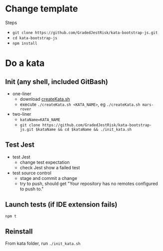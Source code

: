 # Change template

Steps
* `git clone https://github.com/GradedJestRisk/kata-bootstrap-js.git`
* `cd kata-bootstrap-js`
* `npm install`

# Do a kata

## Init (any shell, included GitBash)
* one-liner
  * download [createKata.sh](https://github.com/GradedJestRisk/kata-bootstrap-js/blob/master/createKata.sh)
  * execute `./createKata.sh <KATA_NAME>`, eg `./createKata.sh mars-rover`
* two-liner
  * `kataName=KATA_NAME`
  * `git clone https://github.com/GradedJestRisk/kata-bootstrap-js.git $kataName && cd $kataName && ./init_kata.sh` 

## Test Jest
* test Jest
  * change test expectation
  * check Jest show a failed test 
* test source control
  * stage and commit a change
  * try to push, should get "Your repository has no remotes configured to push to."

## Launch tests (if IDE extension fails)
`npm t`

## Reinstall
From kata folder, run  `./init_kata.sh`
